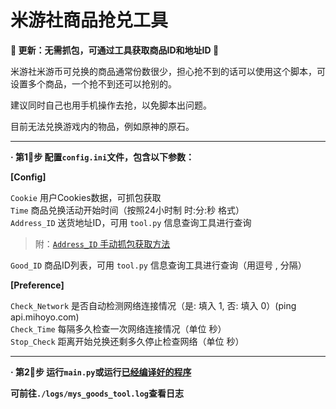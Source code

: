# 米游社商品抢兑工具

**🎉 更新：无需抓包，可通过工具获取商品ID和地址ID 🎉**

米游社米游币可兑换的商品通常份数很少，担心抢不到的话可以使用这个脚本，可设置多个商品，一个抢不到还可以抢别的。

建议同时自己也用手机操作去抢，以免脚本出问题。

目前无法兑换游戏内的物品，例如原神的原石。
* * *
**· 第1⃣️步 配置`config.ini`文件，包含以下参数：**

**[Config]**

  `Cookie` 用户Cookies数据，可抓包获取  
  `Time` 商品兑换活动开始时间（按照24小时制 时:分:秒 格式）  
  `Address_ID` 送货地址ID，可用 `tool.py` 信息查询工具进行查询
  > 附：[`Address_ID` 手动抓包获取方法](./Docs/Address_ID.md)
  
  `Good_ID` 商品ID列表，可用 `tool.py` 信息查询工具进行查询（用逗号 , 分隔）

**[Preference]**

  `Check_Network` 是否自动检测网络连接情况（是: 填入 1, 否: 填入 0）(ping api.mihoyo.com)  
  `Check_Time` 每隔多久检查一次网络连接情况（单位 秒）  
  `Stop_Check` 距离开始兑换还剩多久停止检查网络（单位 秒）
* * *
**· 第2⃣️步 运行`main.py`或运行[已经编译好的程序](https://github.com/Ljzd-PRO/Mys_Goods_Tool/releases)**

**可前往`./logs/mys_goods_tool.log`查看日志**
